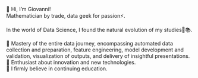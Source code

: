 👋 Hi, I’m Giovanni!  
Mathematician by trade, data geek for passion⚡. 

In the world of Data Science, I found the natural evolution of my studies🧬📚.

📌 Mastery of the entire data journey, encompassing automated data collection and preparation, feature engineering, model development and validation, visualization of outputs, and delivery of insightful presentations.  
📌 Enthusiast about innovation and new technologies.  
📌 I firmly believe in continuing education.


<!---
Giovanni-Caruso/Giovanni-Caruso is a ✨ special ✨ repository because its `README.md` (this file) appears on your GitHub profile.
You can click the Preview link to take a look at your changes.
--->
